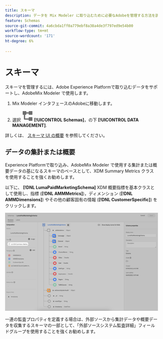```yaml
---
title: スキーマ
description: データを Mix Modeler に取り込むために必要なAdobeを管理する方法を説明します。
feature: Schemas
source-git-commit: 4a6cbda1ff0a779ebf8a38a4de3f797ed9e54b00
workflow-type: tm+mt
source-wordcount: '171'
ht-degree: 6%

---
```



# スキーマ

スキーマを管理するには、Adobe Experience Platformで取り込むデータをサポートし、AdobeMix Modeler で使用します。

1. Mix Modeler インタフェースのAdobeに移動します。

1. 選択 ![スキーマ](../assets/icons/Schemas.svg) **[!UICONTROL Schemas]**，の下 **[!UICONTROL DATA MANAGEMENT]**.

詳しくは、 [スキーマ UI の概要](https://experienceleague.adobe.com/docs/experience-platform/xdm/ui/overview.htm?lang=ja) を参照してください。

## データの集計または概要

Experience Platformで取り込み、AdobeMix Modeler で使用する集計または概要データの基になるスキーマのベースとして、XDM Summary Metrics クラスを使用することを強くお勧めします。

以下に、 **[!DNL LumaPaidMarketingSchema]** XDM 概要指標を基本クラスとして使用し、指標 (**[!DNL AMMMetrics]**)，ディメンション (**[!DNL AMMDimensions]**) やその他の顧客固有の情報 (**[!DNL CustomerSpecific]**) をクリックします。

![概要スキーマ](../assets/summary-schema.png)

一連の監査プロパティを定義する場合は、外部ソースから集計データや概要データを収集するスキーマの一部として、「外部ソースシステム監査詳細」フィールドグループを使用することを強くお勧めします。
